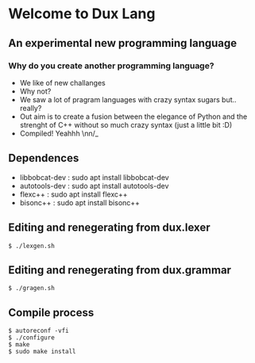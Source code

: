 # Welcome to Dux Lang
## An experimental new programming language

### Why do you create another programming language?
- We like of new challanges
- Why not?
- We saw a lot of pragram languages with crazy syntax sugars but.. really?
- Out aim is to create a fusion between the elegance of Python and the strenght of C++ without so much crazy syntax (just a little bit :D)
- Compiled! Yeahhh \nn/_

## Dependences
- libbobcat-dev : sudo apt install libbobcat-dev
- autotools-dev : sudo apt install autotools-dev
- flexc++       : sudo apt install flexc++
- bisonc++      : sudo apt install bisonc++


## Editing and renegerating from dux.lexer
```
$ ./lexgen.sh
```

## Editing and renegerating from dux.grammar
```
$ ./gragen.sh
```

## Compile process
```
$ autoreconf -vfi
$ ./configure
$ make
$ sudo make install
```
